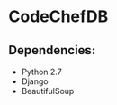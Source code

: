 CodeChefDB
================================
Dependencies:
-------------
*  Python 2.7
*  Django
*  BeautifulSoup
